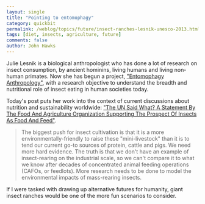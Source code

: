 ```yaml
---
layout: single 
title: "Pointing to entomophagy" 
category: quickbit
permalink: /weblog/topics/future/insect-ranches-lesnik-unesco-2013.html
tags: [diet, insects, agriculture, future] 
comments: false 
author: John Hawks 
---
```


Julie Lesnik is a biological anthropologist who has done a lot of research on insect consumption, by ancient hominins, living humans and living non-human primates. Now she has begun a project, <a href="http://www.entomoanthro.org">"Entomophagy Anthropology"</a>, with a research objective to understand the breadth and nutritional role of insect eating in human societies today.

Today's post puts her work into the context of current discussions about nutrition and sustainability worldwide: <a href="http://www.entomoanthro.org/1/post/2013/09/the-un-said-what-a-statement-by-the-food-and-agriculture-organization-supporting-the-prospect-of-insects-as-food-and-feed.html">"The UN Said What? A Statement By The Food And Agriculture Organization Supporting The Prospect Of Insects As Food And Feed"</a>. 

<blockquote>The biggest push for insect cultivation is that it is a more environmentally-friendly to raise these "mini-livestock" than it is to tend our current go-to sources of protein, cattle and pigs.  We need more hard evidence.  The truth is that we don't have an example of insect-rearing on the industrial scale, so we can't compare it to what we know after decades of concentrated animal feeding operations (CAFOs, or feedlots).  More research needs to be done to model the environmental impacts of mass-rearing insects.</blockquote>

If I were tasked with drawing up alternative futures for humanity, giant insect ranches would be one of the more fun scenarios to consider. 

